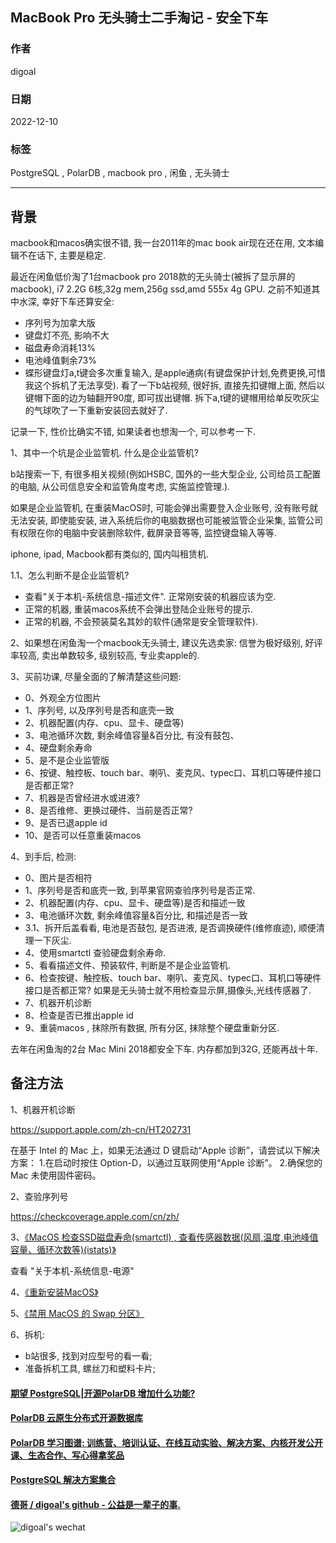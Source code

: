 ## MacBook Pro 无头骑士二手淘记 - 安全下车   
                    
### 作者                    
digoal                    
                    
### 日期                    
2022-12-10                    
                    
### 标签                    
PostgreSQL , PolarDB , macbook pro , 闲鱼 , 无头骑士    
              
----           
               
## 背景    
  
macbook和macos确实很不错, 我一台2011年的mac book air现在还在用, 文本编辑不在话下, 主要是稳定.   
  
最近在闲鱼低价淘了1台macbook pro 2018款的无头骑士(被拆了显示屏的macbook), i7 2.2G 6核,32g mem,256g ssd,amd 555x 4g GPU. 之前不知道其中水深, 幸好下车还算安全:  
- 序列号为加拿大版  
- 键盘灯不亮, 影响不大  
- 磁盘寿命消耗13%  
- 电池峰值剩余73%  
- 蝶形键盘灯a,t键会多次重复输入, 是apple通病(有键盘保护计划,免费更换,可惜我这个拆机了无法享受). 看了一下b站视频, 很好拆, 直接先扣键帽上面, 然后以键帽下面的边为轴翻开90度, 即可拔出键帽. 拆下a,t键的键帽用给单反吹灰尘的气球吹了一下重新安装回去就好了.    
  
记录一下, 性价比确实不错, 如果读者也想淘一个, 可以参考一下.    
  
1、其中一个坑是企业监管机. 什么是企业监管机?    
  
b站搜索一下, 有很多相关视频(例如HSBC, 国外的一些大型企业, 公司给员工配置的电脑, 从公司信息安全和监管角度考虑, 实施监控管理.).   
  
如果是企业监管机, 在重装MacOS时, 可能会弹出需要登入企业账号, 没有账号就无法安装, 即使能安装, 进入系统后你的电脑数据也可能被监管企业采集, 监管公司有权限在你的电脑中安装删除软件, 截屏录音等等, 监控键盘输入等等.   
  
iphone, ipad, Macbook都有类似的, 国内叫租赁机.   
  
1\.1、怎么判断不是企业监管机?  
- 查看"关于本机-系统信息-描述文件". 正常刚安装的机器应该为空.    
- 正常的机器, 重装macos系统不会弹出登陆企业账号的提示.    
- 正常的机器, 不会预装莫名其妙的软件(通常是安全管理软件).   
  
2、如果想在闲鱼淘一个macbook无头骑士, 建议先选卖家: 信誉为极好级别, 好评率较高, 卖出单数较多, 级别较高, 专业卖apple的.    
  
3、买前功课, 尽量全面的了解清楚这些问题:   
- 0、外观全方位图片    
- 1、序列号, 以及序列号是否和底壳一致  
- 2、机器配置(内存、cpu、显卡、硬盘等)  
- 3、电池循环次数, 剩余峰值容量&百分比, 有没有鼓包、  
- 4、硬盘剩余寿命  
- 5、是不是企业监管版  
- 6、按键、触控板、touch bar、喇叭、麦克风、typec口、耳机口等硬件接口是否都正常?   
- 7、机器是否曾经进水或进液?   
- 8、是否维修、更换过硬件、当前是否正常?  
- 9、是否已退apple id  
- 10、是否可以任意重装macos   
  
4、到手后, 检测:  
- 0、图片是否相符   
- 1、序列号是否和底壳一致, 到苹果官网查验序列号是否正常.  
- 2、机器配置(内存、cpu、显卡、硬盘等)是否和描述一致  
- 3、电池循环次数, 剩余峰值容量&百分比, 和描述是否一致  
- 3\.1、拆开后盖看看, 电池是否鼓包, 是否进液, 是否调换硬件(维修痕迹), 顺便清理一下灰尘.    
- 4、使用smartctl 查验硬盘剩余寿命.  
- 5、看看描述文件、预装软件, 判断是不是企业监管机.  
- 6、检查按键、触控板、touch bar、喇叭、麦克风、typec口、耳机口等硬件接口是否都正常?  如果是无头骑士就不用检查显示屏,摄像头,光线传感器了.   
- 7、机器开机诊断  
- 8、检查是否已推出apple id  
- 9、重装macos , 抹除所有数据, 所有分区, 抹除整个硬盘重新分区.   
  
去年在闲鱼淘的2台 Mac Mini 2018都安全下车. 内存都加到32G, 还能再战十年.   
  
## 备注方法  
1、机器开机诊断  
  
https://support.apple.com/zh-cn/HT202731  
  
在基于 Intel 的 Mac 上，如果无法通过 D 键启动“Apple 诊断”，请尝试以下解决方案： 1.在启动时按住 Option-D，以通过互联网使用“Apple 诊断”。 2.确保您的 Mac 未使用固件密码。  
  
2、查验序列号  
  
https://checkcoverage.apple.com/cn/zh/    
  
3、[《MacOS 检查SSD磁盘寿命(smartctl) , 查看传感器数据(风扇,温度,电池峰值容量、循环次数等)(istats)》](../202106/20210614_02.md)    
  
查看 "关于本机-系统信息-电源"    
  
4、[《重新安装MacOS》](../202106/20210605_01.md)    
  
5、[《禁用 MacOS 的 Swap 分区》](../202212/20221207_01.md)    
    
6、拆机:   
- b站很多, 找到对应型号的看一看;   
- 准备拆机工具, 螺丝刀和塑料卡片;   
  
  
#### [期望 PostgreSQL|开源PolarDB 增加什么功能?](https://github.com/digoal/blog/issues/76 "269ac3d1c492e938c0191101c7238216")
  
  
#### [PolarDB 云原生分布式开源数据库](https://github.com/ApsaraDB "57258f76c37864c6e6d23383d05714ea")
  
  
#### [PolarDB 学习图谱: 训练营、培训认证、在线互动实验、解决方案、内核开发公开课、生态合作、写心得拿奖品](https://www.aliyun.com/database/openpolardb/activity "8642f60e04ed0c814bf9cb9677976bd4")
  
  
#### [PostgreSQL 解决方案集合](../201706/20170601_02.md "40cff096e9ed7122c512b35d8561d9c8")
  
  
#### [德哥 / digoal's github - 公益是一辈子的事.](https://github.com/digoal/blog/blob/master/README.md "22709685feb7cab07d30f30387f0a9ae")
  
  
![digoal's wechat](../pic/digoal_weixin.jpg "f7ad92eeba24523fd47a6e1a0e691b59")
  
